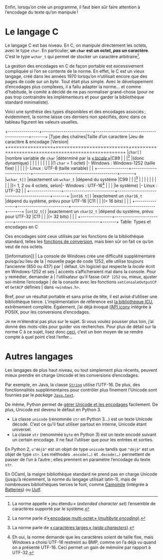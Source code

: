 Enfin, lorsqu’on crée un programme, il faut bien sûr faire attention à
l’encodage du texte qu’on manipule !

# Le langage C

Le langage C est bas niveau. En C, on manipule directement les octets, avec le
type `char`. En particulier, **un `char` est un octet, *pas* un caractère**.
C’est le type `wchar_t` qui permet de stocker un caractère
arbitraire[^voca-extended].

La gestion des encodages en C de façon portable est excessivement compliquée si
l’on se contente de la norme. En effet, le C est un vieux langage, créé dans les
années 1970 lorsqu’on n’utilisait encore que des pages de code sur un _byte_.
Tout était plus simple. Avec le développement d’encodages plus complexes, il a
fallu adapter la norme… et comme d’habitude, le comité a décidé de ne pas
normaliser grand-chose (pour ne pas trop contraindre les implémenteurs et pour
garder la bibliothèque standard minimaliste).

Voici une synthèse des types disponibles et des encodages associés ; évidemment,
la norme laisse ces derniers non spécifiés, donc dans ce tableau figurent les
valeurs usuelles.

+----------------+--------------------------+-------------------------------------------+-------+
|Type des chaînes|Taille d’un caractère     |Jeu de caractère & encodage                |Version|
+================+==========================+===========================================+=======+
|`char[]`        |nombre variable de `char` |déterminé par la [« _locale_ »][man-locale]|C89    |
|                |[^voca-multibyte]         |(donc dynamique)                           |       |
|                |                          |                                           |       |
|                |(1 `char` = 1 octet)      |-    Windows : Windows-1252 (taille fixe)  |       |
|                |                          |-    Linux : UTF-8 (taille variable)       |       |
+----------------+--------------------------+-------------------------------------------+-------+
|`wchar_t[]`     |exactement un `wchar_t`   |dépend du système                          |C99    |
|                |[^voca-wide]              |                                           |       |
|                |                          |                                           |       |
|                |(= 1, 2 ou 4 octets, selon|-    Windows : UTF-16[^windows-utf16]      |       |
|                |le système)               |-    Linux : UTF-32                        |       |
+----------------+--------------------------+-------------------------------------------+-------+
|`int16_t[]`     |exactement un `char16_t`  |dépend du système, prévu pour UTF-16       |C11    |
|                |(= 16 bits)               |                                           |       |
+----------------+--------------------------+-------------------------------------------+-------+
|`int32_t[]`     |exactement un `char32_t`  |dépend du système, prévu pour UTF-32       |C11    |
|                |(= 32 bits)               |                                           |       |
+----------------+--------------------------+-------------------------------------------+-------+
Table: Types et encodages en C

[^windows-utf16]: Eh oui, la norme demande que les caractères soient de taille
  fixe, mais Windows a choisi UTF-16 restreint au BMP, comme on l’a déjà vu
  quand on a présenté UTF-16. Ceci permet un gain de mémoire par rapport à
  UTF-32.

Ces encodages sont ceux utilisés par les fonctions de la bibliothèque standard,
telles les [fonctions de conversion][man-mbtowc], mais bien sûr on fait ce qu’on
veut de nos octets.

[^voca-extended]: La norme appelle « jeu étendu » (_extended character set_)
  l’ensemble de caractères supporté par le système.
[^voca-multibyte]: La norme parle d’[« encodage multi-octet » (_multibyte
  encoding_)][man-multibyte].
[^voca-wide]: La norme parle de [« caractères larges » (_wide
  characters_)][man-wchar_t].

[man-wchar_t]:   http://www.sensi.org/~alec/man/man_h/wchar.html
[man-multibyte]: http://www.unix.com/man-page/FreeBSD/3/multibyte/
[man-locale]:    http://pwet.fr/man/linux/conventions/locale
[man-mbtowc]:    http://pwet.fr/man/linux/fonctions_bibliotheques/mbtowc
[man-mbsinit]:   http://pwet.fr/man/linux/fonctions_bibliotheques/mbsinit

[[information]]
| La console de Windows crée une difficulté supplémentaire puisqu’au lieu de la
| nouvelle page de code 1252, elle utilise toujours l’ancienne (850 ou 437) par
| défaut. Un logiciel qui respecte la _locale_ écrit en Windows-1252 et ses
| accents s’afficheraient mal dans la console. Pour y remédier, demander à
| l’utilisateur qu’il fasse `CHCP 1252` ou, mieux, ajuster soi-même l’encodage
| de la console avec les fonctions `setConsoleOutputCP` et `GetACP` définies
| dans `<windows.h>`.

Bref, pour un résultat portable et sans prise de tête, il est avisé d’utiliser
une bibliothèque tierce. L’implémentation de référence est [la bibliothèque
ICU][ICU], extrêmement complète. Également, j’ai déjà évoqué [l’API
iconv][man3-iconv] intégrée à POSIX, pour les conversions d’encodages.

[ICU]: https://fr.wikipedia.org/wiki/International_Components_for_Unicode
[man3-iconv]: http://man7.org/linux/man-pages/man3/iconv.3.html

Je ne m’étendrai pas plus sur le sujet. Si vous voulez pousser plus loin, j’ai
donné des mots-clés pour guider vos recherches. Pour plus de détail sur la norme
C à ce sujet, lisez donc [ceci][msg-norme], c’est un bon moyen de se rendre
compte à quel point c’est l’enfer…

[msg-norme]: https://pdp.microjoe.org/forums/sujet/358/c-caracteres-unicode?page=1#p6937

# Autres langages

Les langages de plus haut niveau, ou tout simplement plus récents, peuvent mieux
prendre en charge Unicode et les conversions d’encodages.

Par exemple, en Java, la classe [`String`][java-String] utilise l’UTF-16. De
plus, des fonctionnalités supplémentaires pour contrôler plus finement l’Unicode
sont fournies par le _package_ [`Java.text`][java-text].

[java-String]: http://docs.oracle.com/javase/6/docs/api/java/lang/String.html
[java-text]:   http://docs.oracle.com/javase/6/docs/api/java/text/package-summary.html

De même, Python permet de [gérer Unicode et les encodages][python] facilement.
De plus, Unicode est devenu le défaut en Python 3.

-   La classe `unicode` (renommée `str` en Python 3…) est un texte Unicode
    décodé. C’est ce qu’il faut utiliser partout en interne, Unicode étant
    universel.
-   La classe `str` (renommée `byte` en Python 3) est un texte encodé suivant un
    certain encodage. Il ne faut l’utiliser que pour les entrées et sorties.

En Python 2, `u"déjà"` est un objet de type `unicode` tandis que `"déjà"` est un
objet de type `str`. Les méthodes `.encode(…)` et `.decode(…)` permettent de
passer de l’un à l’autre ; elles prennent en paramètre l’encodage du texte
`str`.

[python]: http://sametmax.com/lencoding-en-python-une-bonne-fois-pour-toute/

En OCaml, la maigre bibliothèque standard ne prend pas en charge Unicode
(jusqu’à récemment, la norme du langage utilisait latin-1), mais de nombreuses
bibliothèques tierces le font, comme [Camomile][ocaml-camomile] (intégrée à
[Batteries][ocaml-batteries]) ou [Uutf][ocaml-uutf].

[ocaml-camomile]:  https://github.com/yoriyuki/Camomile
[ocaml-batteries]: https://github.com/ocaml-batteries-team/batteries-included
[ocaml-uutf]:      http://erratique.ch/software/uutf
